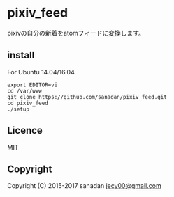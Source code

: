 # pixiv_feed
pixivの自分の新着をatomフィードに変換します。

## install
For Ubuntu 14.04/16.04

```
export EDITOR=vi
cd /var/www
git clone https://github.com/sanadan/pixiv_feed.git
cd pixiv_feed
./setup
```

## Licence
MIT

## Copyright
Copyright (C) 2015-2017 sanadan <jecy00@gmail.com>
